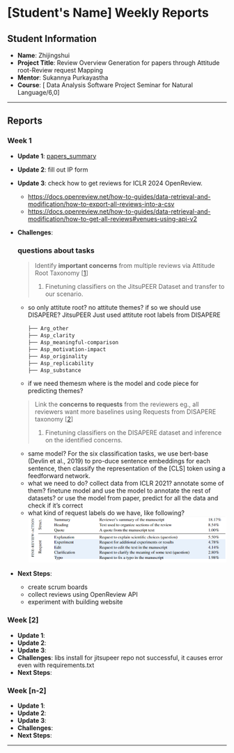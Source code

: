 # [Student's Name] Weekly Reports

## Student Information
- **Name**: Zhijingshui
- **Project Title**: Review Overview Generation for papers through Attitude root-Review request Mapping
- **Mentor**: Sukannya Purkayastha
- **Course**: [	Data Analysis Software Project Seminar for Natural Language/6,0]

---

## Reports

### Week 1
- **Update 1**: [papers_summary](paper_summary/papers_summary.md)
- **Update 2**: fill out IP form
- **Update 3**: check how to get reviews for ICLR 2024 OpenReview. 
  - https://docs.openreview.net/how-to-guides/data-retrieval-and-modification/how-to-export-all-reviews-into-a-csv
  - https://docs.openreview.net/how-to-guides/data-retrieval-and-modification/how-to-get-all-reviews#venues-using-api-v2
- **Challenges**:
  ### questions about tasks
  
  > Identify **important concerns** from multiple reviews via Attitude Root Taxonomy [[1](https://aclanthology.org/2023.emnlp-main.894.pdf)]
  > 
  > 1. Finetuning classifiers on the JitsuPEER Dataset and transfer to our scenario.
  - so only attitute root? no attitute themes? if so we should use DISAPERE? JitsuPEER Just used attitute root labels from DISAPERE
      
      ```
      ├── Arg_other
      ├── Asp_clarity
      ├── Asp_meaningful-comparison
      ├── Asp_motivation-impact
      ├── Asp_originality
      ├── Asp_replicability
      ├── Asp_substance
      ```
      
  - if we need themesm where is the model and code piece for predicting themes? 
  > Link the **concerns to requests** from the reviewers eg., all reviewers want more baselines using Requests from DISAPERE taxonomy [[2](https://arxiv.org/pdf/2110.08520)]
  > 
  > 1. Finetuning classifiers on the DISAPERE dataset and inference on the identified concerns.
  - same model? For the six classification tasks, we use bert-base (Devlin et al., 2019) to pro-duce sentence embeddings for each sentence, then classify the representation of the [CLS] token using a feedforward network.
  - what we need to do? collect data from ICLR 2021? annotate some of them? finetune model and use the model to annotate the rest of datasets?
  or use the model from paper, predict for all the data and check if it’s correct
  - what kind of request labels do we have, like following?
      ![alt text](image.png)
- **Next Steps**: 
  - create scrum boards
  - collect reviews using OpenReview API
  - experiment with building website

### Week [2]

- **Update 1**: 
- **Update 2**: 
- **Update 3**: 
- **Challenges**: libs install for jitsupeer repo not successful, it causes error even with requirements.txt
- **Next Steps**: 

### Week [n-2]

- **Update 1**: 
- **Update 2**: 
- **Update 3**: 
- **Challenges**: 
- **Next Steps**: 

---
